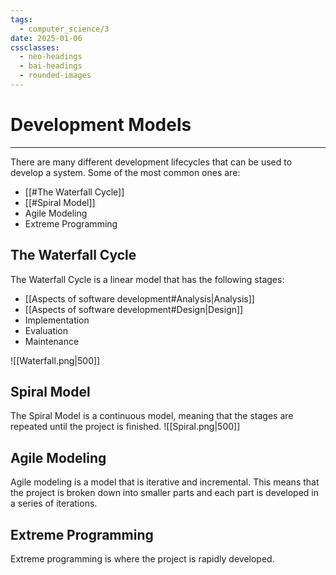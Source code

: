 ```yaml
---
tags:
  - computer_science/3
date: 2025-01-06
cssclasses:
  - neo-headings
  - bai-headings
  - rounded-images
---
```

# Development Models

***
There are many different development lifecycles that can be used to develop a system. Some of the most common ones are:
- [[#The Waterfall Cycle]]
- [[#Spiral Model]]
- Agile Modeling
- Extreme Programming

## The Waterfall Cycle
The Waterfall Cycle is a linear model that has the following stages:
- [[Aspects of software development#Analysis|Analysis]]
- [[Aspects of software development#Design|Design]]
- Implementation
- Evaluation
- Maintenance

![[Waterfall.png|500]]


## Spiral Model
The Spiral Model is a continuous model, meaning that the stages are repeated until the project is finished.
![[Spiral.png|500]]
## Agile Modeling
Agile modeling is a model that is iterative and incremental. This means that the project is broken down into smaller parts and each part is developed in a series of iterations.

## Extreme Programming
Extreme programming is where the project is rapidly developed.